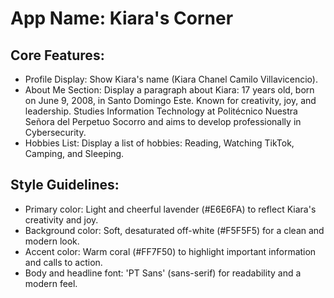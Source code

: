 # **App Name**: Kiara's Corner

## Core Features:

- Profile Display: Show Kiara's name (Kiara Chanel Camilo Villavicencio).
- About Me Section: Display a paragraph about Kiara: 17 years old, born on June 9, 2008, in Santo Domingo Este. Known for creativity, joy, and leadership. Studies Information Technology at Politécnico Nuestra Señora del Perpetuo Socorro and aims to develop professionally in Cybersecurity.
- Hobbies List: Display a list of hobbies: Reading, Watching TikTok, Camping, and Sleeping.

## Style Guidelines:

- Primary color: Light and cheerful lavender (#E6E6FA) to reflect Kiara's creativity and joy.
- Background color: Soft, desaturated off-white (#F5F5F5) for a clean and modern look.
- Accent color: Warm coral (#FF7F50) to highlight important information and calls to action.
- Body and headline font: 'PT Sans' (sans-serif) for readability and a modern feel.